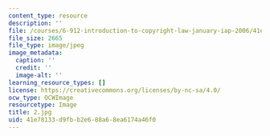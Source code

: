 ```yaml
---
content_type: resource
description: ''
file: /courses/6-912-introduction-to-copyright-law-january-iap-2006/41e78133d9fbb2e688a68ea6174a46f0_2.jpg
file_size: 2665
file_type: image/jpeg
image_metadata:
  caption: ''
  credit: ''
  image-alt: ''
learning_resource_types: []
license: https://creativecommons.org/licenses/by-nc-sa/4.0/
ocw_type: OCWImage
resourcetype: Image
title: 2.jpg
uid: 41e78133-d9fb-b2e6-88a6-8ea6174a46f0
---
```

